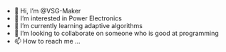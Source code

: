 - 👋 Hi, I’m @VSG-Maker
- 👀 I’m interested in Power Electronics
- 🌱 I’m currently learning adaptive algorithms
- 💞️ I’m looking to collaborate on someone who is good at programming
- 📫 How to reach me ...

<!---
VSG-Maker/VSG-Maker is a ✨ special ✨ repository because its `README.md` (this file) appears on your GitHub profile.
You can click the Preview link to take a look at your changes.
--->
